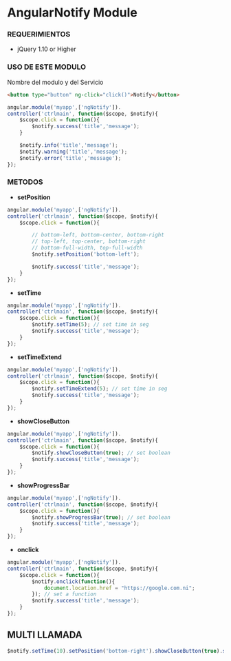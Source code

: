 AngularNotify Module
=====================

### REQUERIMIENTOS ###
* jQuery 1.10 or Higher

### USO DE ESTE MODULO ###
Nombre del modulo y del Servicio

```html
<button type="button" ng-click="click()">Notify</button>
```

```javascript
angular.module('myapp',['ngNotify']).
controller('ctrlmain', function($scope, $notify){
	$scope.click = function(){
		$notify.success('title','message');
	}

	$notify.info('title','message');
	$notify.warning('title','message');
	$notify.error('title','message');
});
```
### METODOS ###
* **setPosition**
```javascript
angular.module('myapp',['ngNotify']).
controller('ctrlmain', function($scope, $notify){
	$scope.click = function(){

		// bottom-left, bottom-center, bottom-right
		// top-left, top-center, bottom-right
		// bottom-full-width, top-full-width
		$notify.setPosition('bottom-left');

		$notify.success('title','message');
	}
});
```

* **setTime**
```javascript
angular.module('myapp',['ngNotify']).
controller('ctrlmain', function($scope, $notify){
	$scope.click = function(){
		$notify.setTime(5); // set time in seg
		$notify.success('title','message');
	}
});
```

* **setTimeExtend**
```javascript
angular.module('myapp',['ngNotify']).
controller('ctrlmain', function($scope, $notify){
	$scope.click = function(){
		$notify.setTimeExtend(5); // set time in seg
		$notify.success('title','message');
	}
});
```

* **showCloseButton**
```javascript
angular.module('myapp',['ngNotify']).
controller('ctrlmain', function($scope, $notify){
	$scope.click = function(){
		$notify.showCloseButton(true); // set boolean
		$notify.success('title','message');
	}
});
```

* **showProgressBar**
```javascript
angular.module('myapp',['ngNotify']).
controller('ctrlmain', function($scope, $notify){
	$scope.click = function(){
		$notify.showProgressBar(true); // set boolean
		$notify.success('title','message');
	}
});
```

* **onclick**
```javascript
angular.module('myapp',['ngNotify']).
controller('ctrlmain', function($scope, $notify){
	$scope.click = function(){
		$notify.onclick(function(){
			document.location.href = "https://google.com.ni";
		}); // set a function
		$notify.success('title','message');
	}
});
```

## MULTI LLAMADA ##
```javascript
$notify.setTime(10).setPosition('bottom-right').showCloseButton(true).showProgressBar(true);
```

